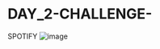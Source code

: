 # DAY_2-CHALLENGE-
SPOTIFY
![image](https://github.com/user-attachments/assets/3c9e3ce4-50e7-4313-afeb-d40a68b89ae2)

